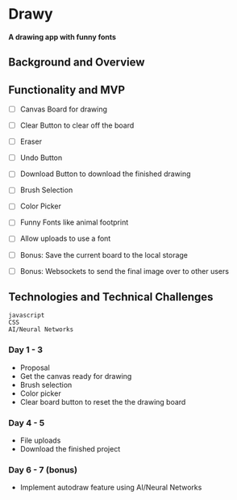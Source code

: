 # Drawy
#### A drawing app with funny fonts 


## Background and Overview
## Functionality and MVP
- [ ] Canvas Board for drawing
- [ ] Clear Button to clear off the board
- [ ] Eraser
- [ ] Undo Button
- [ ] Download Button to download the finished drawing
- [ ] Brush Selection 
- [ ] Color Picker
- [ ] Funny Fonts like animal footprint
- [ ] Allow uploads to use a font
- [ ] Bonus: Save the current board to the local storage
- [ ] Bonus: Websockets to send the final image over to other users


## Technologies and Technical Challenges
	javascript
	CSS
    AI/Neural Networks

### Day 1 - 3
* Proposal
* Get the canvas ready for drawing
* Brush selection
* Color picker
* Clear board button to reset the the drawing board


### Day 4 - 5
* File uploads 
* Download the finished project

### Day 6 - 7 (bonus)
* Implement autodraw feature using AI/Neural Networks




